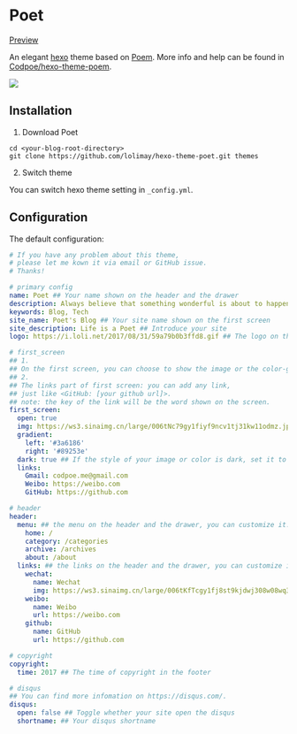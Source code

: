 # Poet
[Preview](http://www.lolimay.cn)

An elegant [hexo](https://hexo.io/) theme based on [Poem](https://github.com/codpoe/hexo-theme-Poem/). More info and help can be found in [Codpoe/hexo-theme-poem](https://github.com/codpoe/hexo-theme-poem/).

![](http://images.lolimay.cn/18-10-10/5096232.jpg)

## Installation
1. Download Poet
```
cd <your-blog-root-directory>
git clone https://github.com/lolimay/hexo-theme-poet.git themes
```
2. Switch theme

You can switch hexo theme setting in `_config.yml`.

## Configuration
The default configuration:

```yaml
# If you have any problem about this theme, 
# please let me kown it via email or GitHub issue.
# Thanks!

# primary config
name: Poet ## Your name shown on the header and the drawer
description: Always believe that something wonderful is about to happen ## Introduce yourself
keywords: Blog, Tech
site_name: Poet's Blog ## Your site name shown on the first screen
site_description: Life is a Poet ## Introduce your site
logo: https://i.loli.net/2017/08/31/59a79b0b3ffd8.gif ## The logo on the header and the drawer

# first_screen
## 1.
## On the first screen, you can choose to show the image or the color-gradient.
## 2.
## The links part of first screen: you can add any link, 
## just like <GitHub: [your github url]>.
## note: the key of the link will be the word shown on the screen.
first_screen:
  open: true
  img: https://ws3.sinaimg.cn/large/006tNc79gy1fiyf9ncv1tj31kw11odmz.jpg
  gradient:
    left: '#3a6186'
    right: '#89253e'
  dark: true ## If the style of your image or color is dark, set it to true, else false.
  links:
    Gmail: codpoe.me@gmail.com
    Weibo: https://weibo.com
    GitHub: https://github.com

# header
header:
  menu: ## the menu on the header and the drawer, you can customize it.
    home: /
    category: /categories
    archive: /archives
    about: /about
  links: ## the links on the header and the drawer, you can customize it.
    wechat:
      name: Wechat
      img: https://ws3.sinaimg.cn/large/006tKfTcgy1fj8st9kjdwj308w08wq3v.jpg ## your wechat qrcode
    weibo:
      name: Weibo
      url: https://weibo.com
    github:
      name: GitHub
      url: https://github.com

# copyright
copyright: 
  time: 2017 ## The time of copyright in the footer

# disqus
## You can find more infomation on https://disqus.com/.
disqus:
  open: false ## Toggle whether your site open the disqus
  shortname: ## Your disqus shortname
```